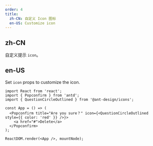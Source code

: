 ```yaml
---
order: 4
title:
  zh-CN: 自定义 Icon 图标
  en-US: Customize icon
---
```


## zh-CN

自定义提示 `icon`。

## en-US

Set `icon` props to customize the icon.

```tsx
import React from 'react';
import { Popconfirm } from 'antd';
import { QuestionCircleOutlined } from '@ant-design/icons';

const App = () => (
  <Popconfirm title="Are you sure？" icon={<QuestionCircleOutlined style={{ color: 'red' }} />}>
    <a href="#">Delete</a>
  </Popconfirm>
);

ReactDOM.render(<App />, mountNode);
```
